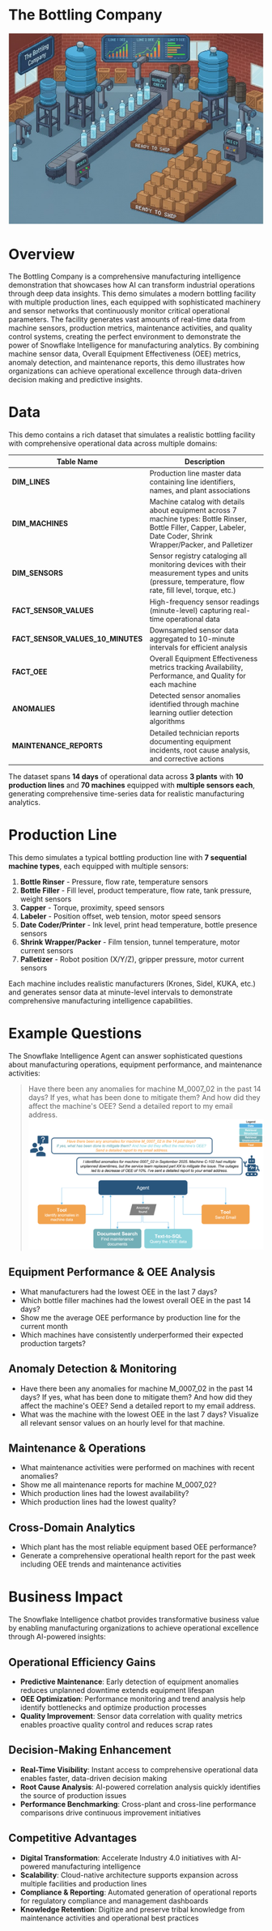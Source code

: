 # The Bottling Company

![BOTTLING_COMPANY](resources/bottling_company.jpg)

# Overview

The Bottling Company is a comprehensive manufacturing intelligence demonstration that showcases how AI can transform industrial operations through deep data insights. This demo simulates a modern bottling facility with multiple production lines, each equipped with sophisticated machinery and sensor networks that continuously monitor critical operational parameters. The facility generates vast amounts of real-time data from machine sensors, production metrics, maintenance activities, and quality control systems, creating the perfect environment to demonstrate the power of Snowflake Intelligence for manufacturing analytics. By combining machine sensor data, Overall Equipment Effectiveness (OEE) metrics, anomaly detection, and maintenance reports, this demo illustrates how organizations can achieve operational excellence through data-driven decision making and predictive insights.

# Data

This demo contains a rich dataset that simulates a realistic bottling facility with comprehensive operational data across multiple domains:

| Table Name | Description |
|------------|-------------|
| **DIM_LINES** | Production line master data containing line identifiers, names, and plant associations |
| **DIM_MACHINES** | Machine catalog with details about equipment across 7 machine types: Bottle Rinser, Bottle Filler, Capper, Labeler, Date Coder, Shrink Wrapper/Packer, and Palletizer |
| **DIM_SENSORS** | Sensor registry cataloging all monitoring devices with their measurement types and units (pressure, temperature, flow rate, fill level, torque, etc.) |
| **FACT_SENSOR_VALUES** | High-frequency sensor readings (minute-level) capturing real-time operational data |
| **FACT_SENSOR_VALUES_10_MINUTES** | Downsampled sensor data aggregated to 10-minute intervals for efficient analysis |
| **FACT_OEE** | Overall Equipment Effectiveness metrics tracking Availability, Performance, and Quality for each machine |
| **ANOMALIES** | Detected sensor anomalies identified through machine learning outlier detection algorithms |
| **MAINTENANCE_REPORTS** | Detailed technician reports documenting equipment incidents, root cause analysis, and corrective actions |

The dataset spans **14 days** of operational data across **3 plants** with **10 production lines** and **70 machines** equipped with **multiple sensors each**, generating comprehensive time-series data for realistic manufacturing analytics.

# Production Line

This demo simulates a typical bottling production line with **7 sequential machine types**, each equipped with multiple sensors:

1. **Bottle Rinser** - Pressure, flow rate, temperature sensors
2. **Bottle Filler** - Fill level, product temperature, flow rate, tank pressure, weight sensors  
3. **Capper** - Torque, proximity, speed sensors
4. **Labeler** - Position offset, web tension, motor speed sensors
5. **Date Coder/Printer** - Ink level, print head temperature, bottle presence sensors
6. **Shrink Wrapper/Packer** - Film tension, tunnel temperature, motor current sensors
7. **Palletizer** - Robot position (X/Y/Z), gripper pressure, motor current sensors

Each machine includes realistic manufacturers (Krones, Sidel, KUKA, etc.) and generates sensor data at minute-level intervals to demonstrate comprehensive manufacturing intelligence capabilities.

# Example Questions

The Snowflake Intelligence Agent can answer sophisticated questions about manufacturing operations, equipment performance, and maintenance activities:

> Have there been any anomalies for machine M_0007_02 in the past 14 days? If yes, what has been done to mitigate them? And how did they affect the machine's OEE? Send a detailed report to my email address.
![EXAMPLE_QUESTION](resources/example.png)

## **Equipment Performance & OEE Analysis**
- What manufacturers had the lowest OEE in the last 7 days?
- Which bottle filler machines had the lowest overall OEE in the past 14 days?
- Show me the average OEE performance by production line for the current month
- Which machines have consistently underperformed their expected production targets?

## **Anomaly Detection & Monitoring**
- Have there been any anomalies for machine M_0007_02 in the past 14 days? If yes, what has been done to mitigate them? And how did they affect the machine's OEE? Send a detailed report to my email address.
- What was the machine with the lowest OEE in the last 7 days? Visualize all relevant sensor values on an hourly level for that machine.

## **Maintenance & Operations**
- What maintenance activities were performed on machines with recent anomalies?
- Show me all maintenance reports for machine M_0007_02?
- Which production lines had the lowest availability?
- Which production lines had the lowest quality?

## **Cross-Domain Analytics**
- Which plant has the most reliable equipment based OEE performance?
- Generate a comprehensive operational health report for the past week including OEE trends and maintenance activities

# Business Impact

The Snowflake Intelligence chatbot provides transformative business value by enabling manufacturing organizations to achieve operational excellence through AI-powered insights:

## **Operational Efficiency Gains**
- **Predictive Maintenance**: Early detection of equipment anomalies reduces unplanned downtime extends equipment lifespan
- **OEE Optimization**: Performance monitoring and trend analysis help identify bottlenecks and optimize production processes
- **Quality Improvement**: Sensor data correlation with quality metrics enables proactive quality control and reduces scrap rates

## **Decision-Making Enhancement**
- **Real-Time Visibility**: Instant access to comprehensive operational data enables faster, data-driven decision making
- **Root Cause Analysis**: AI-powered correlation analysis quickly identifies the source of production issues
- **Performance Benchmarking**: Cross-plant and cross-line performance comparisons drive continuous improvement initiatives

## **Competitive Advantages**
- **Digital Transformation**: Accelerate Industry 4.0 initiatives with AI-powered manufacturing intelligence
- **Scalability**: Cloud-native architecture supports expansion across multiple facilities and production lines
- **Compliance & Reporting**: Automated generation of operational reports for regulatory compliance and management dashboards
- **Knowledge Retention**: Digitize and preserve tribal knowledge from maintenance activities and operational best practices
